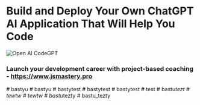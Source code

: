 # Build and Deploy Your Own ChatGPT AI Application That Will Help You Code
![Open AI CodeGPT](https://i.ibb.co/LS4DRhb/image-257.png)

### Launch your development career with project-based coaching - https://www.jsmastery.pro
#   b a s t y u  
 #   b a s t y u  
 #   b a s t y t e s t  
 #   b a s t y t e s t  
 #   b a s t y t e s t  
 #   t e s t  
 #   b a s t u _ t e z t  
 #   t e w t w  
 #   t e w t w  
 #   b a s t u _ t e z t y  
 #   b a s t u _ t e z t y  
 